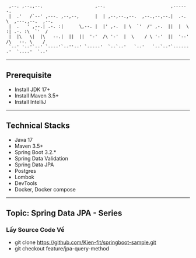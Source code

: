 ```text 
 ,--. ,--.,--.                    ,--.                         ,------.
 |  .'   /`--' ,---. ,--,--,      |  | ,--,--.,--.  ,--.,--,--.|  .-.  \  ,---.,--.  ,--.
 |  .   ' ,--.| .-. :|      \,--. |  |' ,-.  | \  `'  /' ,-.  ||  |  \  :| .-. :\  `'  /
 |  |\   \|  |\   --.|  ||  ||  '-'  /\ '-'  |  \    / \ '-'  ||  '--'  /\   --. \    /
 `--' '--'`--' `----'`--''--' `-----'  `--`--'   `--'   `--`--'`-------'  `----'  `--'
```
---

## Prerequisite
- Install JDK 17+ 
- Install Maven 3.5+
- Install IntelliJ 

---

## Technical Stacks
- Java 17
- Maven 3.5+
- Spring Boot 3.2.*
- Spring Data Validation
- Spring Data JPA
- Postgres
- Lombok
- DevTools
- Docker, Docker compose

---

## Topic: Spring Data JPA - Series
### Lấy Source Code Về
- git clone https://github.com/Kien-fit/springboot-sample.git
- git checkout feature/jpa-query-method
